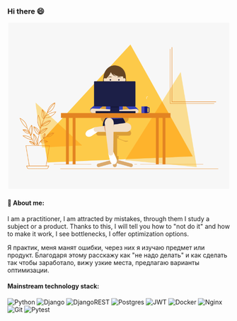 ### Hi there 😄
<div align="center">
  <img src="./dev.gif" width="500"/>
</div>

#### 🤍 About me:
I am a practitioner, I am attracted by mistakes, through them I study a subject or a product. Thanks to this, I will tell you how to "not do it" and how to make it work, I see bottlenecks, I offer optimization options.

Я практик, меня манят ошибки, через них я изучаю предмет или продукт. Благодаря этому расскажу как "не надо делать" и как сделать так чтобы заработало, вижу узкие места, предлагаю варианты оптимизации.

#### Mainstream technology stack:
![Python](https://img.shields.io/badge/python-3670A0?style=for-the-badge&logo=python&logoColor=ffdd54) 
![Django](https://img.shields.io/badge/django-%23092E20.svg?style=for-the-badge&logo=django&logoColor=white)
![DjangoREST](https://img.shields.io/badge/DJANGO-REST-ff1709?style=for-the-badge&logo=django&logoColor=white&color=ff1709&labelColor=gray)
![Postgres](https://img.shields.io/badge/postgres-%23316192.svg?style=for-the-badge&logo=postgresql&logoColor=white)
![JWT](https://img.shields.io/badge/JWT-black?style=for-the-badge&logo=JSON%20web%20tokens) 
![Docker](https://img.shields.io/badge/docker-%230db7ed.svg?style=for-the-badge&logo=docker&logoColor=white)
![Nginx](https://img.shields.io/badge/nginx-%23009639.svg?style=for-the-badge&logo=nginx&logoColor=white)
![Git](https://img.shields.io/badge/git-%23F05033.svg?style=for-the-badge&logo=git&logoColor=white)
![Pytest](https://img.shields.io/badge/Pytest-0A9EDC.svg?style=for-the-badge&logo=pytest&logoColor=white)

<!--
**aoamosova/aoamosova** is a ✨ _special_ ✨ repository because its `README.md` (this file) appears on your GitHub profile.

Here are some ideas to get you started:

- 🔭 I’m currently working on ...
- 🌱 I’m currently learning ...
- 👯 I’m looking to collaborate on ...
- 🤔 I’m looking for help with ...
- 💬 Ask me about ...
- 📫 How to reach me: ...
- 😄 Pronouns: ...
- ⚡ Fun fact: ...
-->

